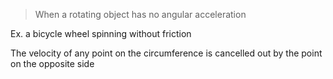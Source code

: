 > When a rotating object has no angular acceleration

Ex. a bicycle wheel spinning without friction

The velocity of any point on the circumference is cancelled out by the point on the opposite side